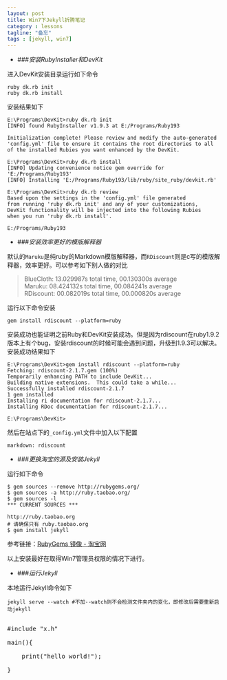 ```yaml
---
layout: post
title: Win7下Jekyll折腾笔记
category : lessons
tagline: "备忘"
tags : [jekyll, win7]
---
```

* ###_安装RubyInstaller和DevKit_

进入DevKit安装目录运行如下命令

    ruby dk.rb init
    ruby dk.rb install

安装结果如下

    E:\Programs\DevKit>ruby dk.rb init
    [INFO] found RubyInstaller v1.9.3 at E:/Programs/Ruby193
        
    Initialization complete! Please review and modify the auto-generated
    'config.yml' file to ensure it contains the root directories to all
    of the installed Rubies you want enhanced by the DevKit.
        
    E:\Programs\DevKit>ruby dk.rb install
    [INFO] Updating convenience notice gem override for 'E:/Programs/Ruby193'
    [INFO] Installing 'E:/Programs/Ruby193/lib/ruby/site_ruby/devkit.rb'
        
    E:\Programs\DevKit>ruby dk.rb review
    Based upon the settings in the 'config.yml' file generated
    from running 'ruby dk.rb init' and any of your customizations,
    DevKit functionality will be injected into the following Rubies
    when you run 'ruby dk.rb install'.
        
    E:/Programs/Ruby193

* ###_安装效率更好的模版解释器_

默认的``Maruku``是纯ruby的Markdown模版解释器，而``RDiscount``则是c写的模版解释器，效率更好。可以参考如下别人做的对比

> BlueCloth: 13.029987s total time, 00.130300s average   
> Maruku: 08.424132s total time, 00.084241s average   
> RDiscount: 00.082019s total time, 00.000820s average   

运行以下命令安装

    gem install rdiscount --platform=ruby
    
安装成功也能证明之前Ruby和DevKit安装成功。但是因为rdiscount在ruby1.9.2版本上有个bug，安装rdiscount的时候可能会遇到问题，升级到1.9.3可以解决。安装成功结果如下

    E:\Programs\DevKit>gem install rdiscount --platform=ruby
    Fetching: rdiscount-2.1.7.gem (100%)
    Temporarily enhancing PATH to include DevKit...
    Building native extensions.  This could take a while...
    Successfully installed rdiscount-2.1.7
    1 gem installed
    Installing ri documentation for rdiscount-2.1.7...
    Installing RDoc documentation for rdiscount-2.1.7...
        
    E:\Programs\DevKit>

然后在站点下的``_config.yml``文件中加入以下配置

    markdown: rdiscount

* ###_更换淘宝的源及安装Jekyll_

运行如下命令

    $ gem sources --remove http://rubygems.org/
    $ gem sources -a http://ruby.taobao.org/
    $ gem sources -l
    *** CURRENT SOURCES ***
        
    http://ruby.taobao.org
    # 请确保只有 ruby.taobao.org
    $ gem install jekyll

参考链接：[RubyGems 镜像 - 淘宝网](http://ruby.taobao.org/)

以上安装最好在取得Win7管理员权限的情况下进行。

* ###_运行Jekyll_

本地运行Jekyll命令如下

    jekyll serve --watch #不加--watch则不会检测文件夹内的变化，即修改后需要重新启动jekyll


<script src="/javascripts/run_prettify.js"></script>
<pre class="prettyprint">

#include "x.h"

main(){

    print("hello world!");

}

</pre>
    






